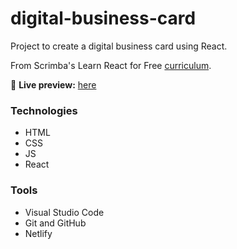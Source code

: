 # digital-business-card

Project to create a digital business card using React. 

From Scrimba's Learn React for Free [curriculum]([https://www.theodinproject.com/lessons/foundations-calculator](https://scrimba.com/scrim/co16845f1bdcea2507e0acf3e)).

🔗 **Live preview:** [here](https://keen-chebakia-0afdd6.netlify.app/)

### Technologies

* HTML
* CSS
* JS
* React

### Tools

* Visual Studio Code
* Git and GitHub
* Netlify

